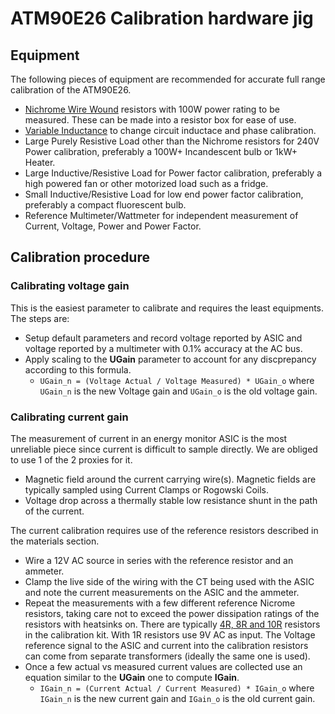 # ATM90E26 Calibration hardware jig

## Equipment

The following pieces of equipment are recommended for accurate full range calibration of the ATM90E26.

- [Nichrome Wire Wound](https://eepower.com/resistor-guide/resistor-materials/wirewound-resistor/#) resistors with 100W power rating to be measured. These can be made into a resistor box for ease of use.
- [Variable Inductance](https://www.allaboutcircuits.com/textbook/experiments/chpt-4/variable-inductor/) to change circuit inductace and phase calibration.
- Large Purely Resistive Load other than the Nichrome resistors for 240V Power calibration, preferably a 100W+ Incandescent bulb or 1kW+ Heater.
- Large Inductive/Resistive Load for Power factor calibration, preferably a high powered fan or other motorized load such as a fridge.
- Small Inductive/Resistive Load for low end power factor calibration, preferably a compact fluorescent bulb.
- Reference Multimeter/Wattmeter for independent measurement of Current, Voltage, Power and Power Factor.

## Calibration procedure

### Calibrating voltage gain

This is the easiest parameter to calibrate and requires the least equipments. The steps are:

- Setup default parameters and record voltage reported by ASIC and voltage reported by a multimeter with 0.1% accuracy at the AC bus.
- Apply scaling to the **UGain** parameter to account for any discprepancy according to this formula.
    - `UGain_n = (Voltage Actual / Voltage Measured) * UGain_o` where `UGain_n` is the new Voltage gain and `UGain_o` is the old voltage gain.

### Calibrating current gain

The measurement of current in an energy monitor ASIC is the most unreliable piece since current is difficult to sample directly. We are obliged to use 1 of the 2 proxies for it.

- Magnetic field around the current carrying wire(s). Magnetic fields are typically sampled using Current Clamps or Rogowski Coils.
- Voltage drop across a thermally stable low resistance shunt in the path of the current.

The current calibration requires use of the reference resistors described in the materials section. 

- Wire a 12V AC source in series with the reference resistor and an ammeter. 
- Clamp the live side of the wiring with the CT being used with the ASIC and note the current measurements on the ASIC and the ammeter.
- Repeat the measurements with a few different reference Nicrome resistors, taking care not to exceed the power dissipation ratings of the resistors with heatsinks on. There are typically [4R, 8R and 10R](https://au.banggood.com/100W-Watt-Power-Metal-Shell-Case-Wirewound-Resistor-p-89494.html?ID=49543&cur_warehouse=CN) resistors in the calibration kit. With 1R resistors use 9V AC as input. The Voltage reference signal to the ASIC and current into the calibration resistors can come from separate transformers (ideally the same one is used).
- Once a few actual vs measured current values are collected use an equation similar to the **UGain** one to compute **IGain**.
    - `IGain_n = (Current Actual / Current Measured) * IGain_o` where `IGain_n` is the new current gain and `IGain_o` is the old current gain.
